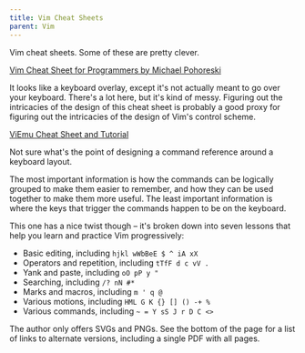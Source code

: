 ```yaml
---
title: Vim Cheat Sheets
parent: Vim
---
```


Vim cheat sheets. Some of these are pretty clever. 

[Vim Cheat Sheet for Programmers by Michael Pohoreski](http://michael.peopleofhonoronly.com/vim/) 

It looks like a keyboard overlay, except it's not actually meant to go over your keyboard. There's a lot here, but it's kind of messy. Figuring out the intricacies of the design of this cheat sheet is probably a good proxy for figuring out the intricacies of the design of Vim's control scheme. 

[ViEmu Cheat Sheet and Tutorial](http://www.viemu.com/a_vi_vim_graphical_cheat_sheet_tutorial.html)

Not sure what's the point of designing a command reference around a keyboard layout. 

The most important information is how the commands can be logically grouped to make them easier to remember, and how they can be used together to make them more useful. The least important information is where the keys that trigger the commands happen to be on the keyboard. 

This one has a nice twist though – it's broken down into seven lessons that help you learn and practice Vim progressively:

- Basic editing, including `hjkl wWbBeE $ ^ iA xX`
- Operators and repetition, including `tTfF d c vV .`
- Yank and paste, including `oO pP y "`
- Searching, including `/? nN #*`
- Marks and macros, including `m ' q @`
- Various motions, including `HML G K {} [] () -+ %`
- Various commands, including `~ = Y sS J r D C <>`

The author only offers SVGs and PNGs. See the bottom of the page for a list of links to alternate versions, including a single PDF with all pages. 